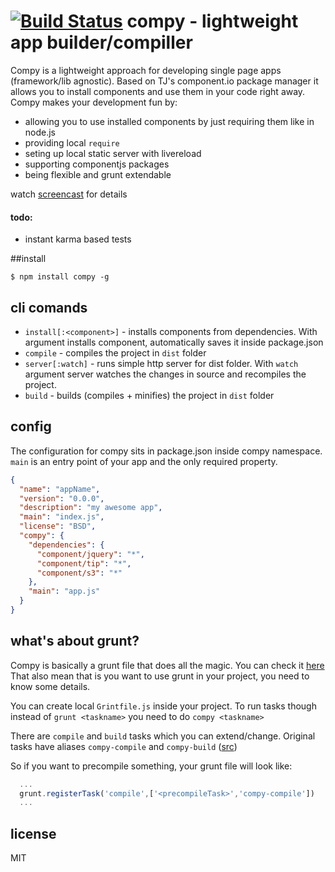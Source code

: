[![Build Status](https://travis-ci.org/edjafarov/compy.png?branch=master)](https://travis-ci.org/edjafarov/compy)
compy - lightweight app builder/compiller
=====
Compy is a lightweight approach for developing single page apps (framework/lib agnostic). 
Based on TJ's component.io package manager it allows you to install components and use them in your code right away.
Compy makes your development fun by:

* allowing you to use installed components by just requiring them like in node.js
* providing local ```require```
* seting up local static server with livereload
* supporting componentjs packages
* being flexible and grunt extendable

watch [screencast](http://www.youtube.com/watch?v=IYSPHvw2KSk) for details

#### todo:
- instant karma based tests

##install

```$ npm install compy -g```

## cli comands
* ```install[:<component>]``` - installs components from dependencies. With argument installs component, automatically saves it inside package.json
* ```compile``` - compiles the project in ```dist``` folder
* ```server[:watch]``` - runs simple http server for dist folder. With ```watch``` argument server watches the changes in source and recompiles the project.
* ```build``` - builds (compiles + minifies) the project in ```dist``` folder

## config
The configuration for compy sits in package.json inside compy namespace. ```main``` is an entry point of your app and the only required property.

```json
{                                                                                                                 
  "name": "appName",
  "version": "0.0.0",
  "description": "my awesome app",
  "main": "index.js",
  "license": "BSD",
  "compy": {
    "dependencies": {
      "component/jquery": "*",
      "component/tip": "*",
      "component/s3": "*"
    },
    "main": "app.js"
  }
}
```

## what's about grunt?
Compy is basically a grunt file that does all the magic. You can check it [here](https://github.com/edjafarov/compy/blob/master/Gruntfile.js)
That also mean that is you want to use grunt in your project, you need to know some details.

You can create local ```Grintfile.js``` inside your project. To run tasks though instead of ```grunt <taskname>``` you need to do ```compy <taskname>```

There are ```compile``` and ```build``` tasks which you can extend/change. Original tasks have aliases ```compy-compile``` and ```compy-build``` ([src](https://github.com/edjafarov/compy/blob/588028693f1762cc1f59e9464f7824a2bdafd1ba/Gruntfile.js#L239-L241))

So if you want to precompile something, your grunt file will look like:

```javascript
  ...
  grunt.registerTask('compile',['<precompileTask>','compy-compile'])
  ...
```

## license

MIT


